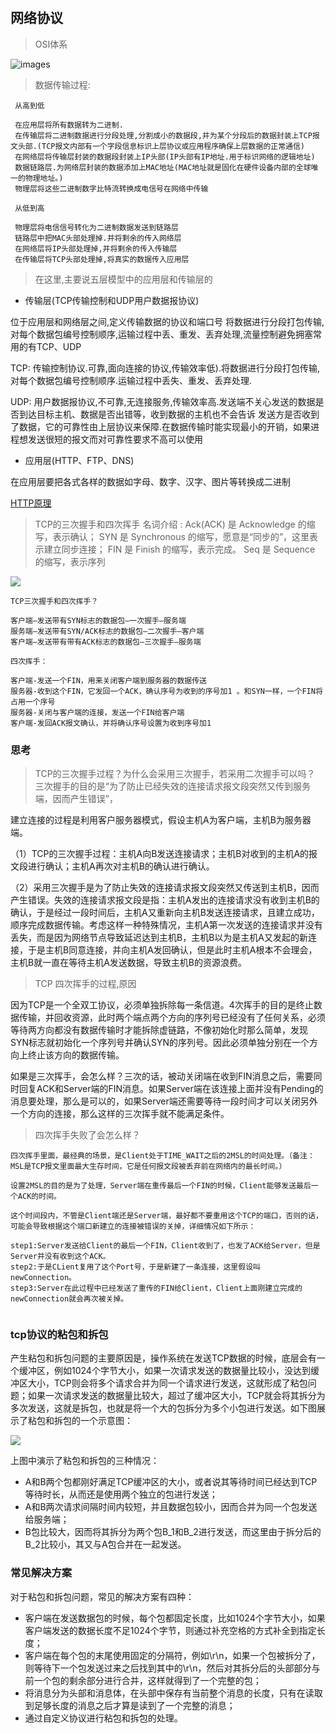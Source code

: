#
## 网络协议

> OSI体系

![images](./assets/OSI.png)

>数据传输过程:
```
 从高到低
 
 在应用层将所有数据转为二进制.
 在传输层将二进制数据进行分段处理,分割成小的数据段,并为某个分段后的数据封装上TCP报文头部.(TCP报文内部有一个字段信息标识上层协议或应用程序确保上层数据的正常通信)
 在网络层将传输层封装的数据段封装上IP头部(IP头部有IP地址.用于标识网络的逻辑地址)
 数据链路层.为网络层封装的数据添加上MAC地址(MAC地址就是固化在硬件设备内部的全球唯一的物理地址。)
 物理层将这些二进制数字比特流转换成电信号在网络中传输
 
 从低到高
 
 物理层将电信信号转化为二进制数据发送到链路层
 链路层中把MAC头部处理掉.并将剩余的传入网络层
 在网络层将IP头部处理掉,并将剩余的传入传输层
 在传输层将TCP头部处理掉,将真实的数据传入应用层
```
 
 

> 在这里,主要说五层模型中的应用层和传输层的

+ 传输层(TCP传输控制和UDP用户数据报协议)

位于应用层和网络层之间,定义传输数据的协议和端口号
将数据进行分段打包传输,对每个数据包编号控制顺序,运输过程中丢、重发、丢弃处理,流量控制避免拥塞常用的有TCP、UDP

TCP: 传输控制协议.可靠,面向连接的协议,传输效率低).将数据进行分段打包传输,对每个数据包编号控制顺序.运输过程中丢失、重发、丢弃处理.

UDP: 用户数据报协议,不可靠,无连接服务,传输效率高.发送端不关心发送的数据是否到达目标主机、数据是否出错等，收到数据的主机也不会告诉 发送方是否收到了数据，它的可靠性由上层协议来保障.在数据传输时能实现最小的开销，如果进程想发送很短的报文而对可靠性要求不高可以使用

+ 应用层(HTTP、FTP、DNS)

在应用层要把各式各样的数据如字母、数字、汉字、图片等转换成二进制

[HTTP原理](./http.md)


> TCP的三次握手和四次挥手
> 名词介绍 : 
> Ack(ACK) 是 Acknowledge 的缩写，表示确认；
> SYN 是 Synchronous 的缩写，愿意是“同步的”，这里表示建立同步连接；
> FIN 是 Finish 的缩写，表示完成。
> Seq 是 Sequence 的缩写，表示序列

![](./assets/tcp.png)

```
TCP三次握手和四次挥手？

客户端–发送带有SYN标志的数据包–一次握手–服务端
服务端–发送带有SYN/ACK标志的数据包–二次握手–客户端
客户端–发送带有带有ACK标志的数据包–三次握手–服务端

四次挥手：

客户端-发送一个FIN，用来关闭客户端到服务器的数据传送
服务器-收到这个FIN，它发回一个ACK，确认序号为收到的序号加1 。和SYN一样，一个FIN将占用一个序号
服务器-关闭与客户端的连接，发送一个FIN给客户端
客户端-发回ACK报文确认，并将确认序号设置为收到序号加1

```

### 思考
> TCP的三次握手过程？为什么会采用三次握手，若采用二次握手可以吗？
 三次握手的目的是“为了防止已经失效的连接请求报文段突然又传到服务端，因而产生错误”，
 
   建立连接的过程是利用客户服务器模式，假设主机A为客户端，主机B为服务器端。
 
 （1）TCP的三次握手过程：主机A向B发送连接请求；主机B对收到的主机A的报文段进行确认；主机A再次对主机B的确认进行确认。
 
 （2）采用三次握手是为了防止失效的连接请求报文段突然又传送到主机B，因而产生错误。失效的连接请求报文段是指：主机A发出的连接请求没有收到主机B的确认，于是经过一段时间后，主机A又重新向主机B发送连接请求，且建立成功，顺序完成数据传输。考虑这样一种特殊情况，主机A第一次发送的连接请求并没有丢失，而是因为网络节点导致延迟达到主机B，主机B以为是主机A又发起的新连接，于是主机B同意连接，并向主机A发回确认，但是此时主机A根本不会理会，主机B就一直在等待主机A发送数据，导致主机B的资源浪费。
 
> TCP 四次挥手的过程,原因

因为TCP是一个全双工协议，必须单独拆除每一条信道。4次挥手的目的是终止数据传输，并回收资源，此时两个端点两个方向的序列号已经没有了任何关系，必须等待两方向都没有数据传输时才能拆除虚链路，不像初始化时那么简单，发现SYN标志就初始化一个序列号并确认SYN的序列号。因此必须单独分别在一个方向上终止该方向的数据传输。

如果是三次挥手，会怎么样？三次的话，被动关闭端在收到FIN消息之后，需要同时回复ACK和Server端的FIN消息。如果Server端在该连接上面并没有Pending的消息要处理，那么是可以的，如果Server端还需要等待一段时间才可以关闭另外一个方向的连接，那么这样的三次挥手就不能满足条件。

> 四次挥手失败了会怎么样？
```
四次挥手里面，最经典的场景，是Client处于TIME_WAIT之后的2MSL的时间处理。（备注：MSL是TCP报文里面最大生存时间，它是任何报文段被丢弃前在网络内的最长时间。）

设置2MSL的目的是为了处理，Server端在重传最后一个FIN的时候，Client能够发送最后一个ACK的时间。

这个时间段内，不管是Client端还是Server端，最好都不要重用这个TCP的端口，否则的话，可能会导致根据这个端口新建立的连接被错误的关掉，详细情况如下所示：

step1:Server发送给Client的最后一个FIN，Client收到了，也发了ACK给Server，但是Server并没有收到这个ACK。
step2:于是CLient复用了这个Port号，于是新建了一条连接，这里假设叫newConnection。
step3:Server在此过程中已经发送了重传的FIN给Client，Client上面刚建立完成的newConnection就会再次被关掉。


```

### tcp协议的粘包和拆包

产生粘包和拆包问题的主要原因是，操作系统在发送TCP数据的时候，底层会有一个缓冲区，例如1024个字节大小，如果一次请求发送的数据量比较小，没达到缓冲区大小，TCP则会将多个请求合并为同一个请求进行发送，这就形成了粘包问题；如果一次请求发送的数据量比较大，超过了缓冲区大小，TCP就会将其拆分为多次发送，这就是拆包，也就是将一个大的包拆分为多个小包进行发送。如下图展示了粘包和拆包的一个示意图：

![](assets/img.png)

上图中演示了粘包和拆包的三种情况：

+ A和B两个包都刚好满足TCP缓冲区的大小，或者说其等待时间已经达到TCP等待时长，从而还是使用两个独立的包进行发送；
+ A和B两次请求间隔时间内较短，并且数据包较小，因而合并为同一个包发送给服务端；
+ B包比较大，因而将其拆分为两个包B_1和B_2进行发送，而这里由于拆分后的B_2比较小，其又与A包合并在一起发送。

### 常见解决方案
对于粘包和拆包问题，常见的解决方案有四种：

+ 客户端在发送数据包的时候，每个包都固定长度，比如1024个字节大小，如果客户端发送的数据长度不足1024个字节，则通过补充空格的方式补全到指定长度；
+ 客户端在每个包的末尾使用固定的分隔符，例如\r\n，如果一个包被拆分了，则等待下一个包发送过来之后找到其中的\r\n，然后对其拆分后的头部部分与前一个包的剩余部分进行合并，这样就得到了一个完整的包；
+ 将消息分为头部和消息体，在头部中保存有当前整个消息的长度，只有在读取到足够长度的消息之后才算是读到了一个完整的消息；
+ 通过自定义协议进行粘包和拆包的处理。